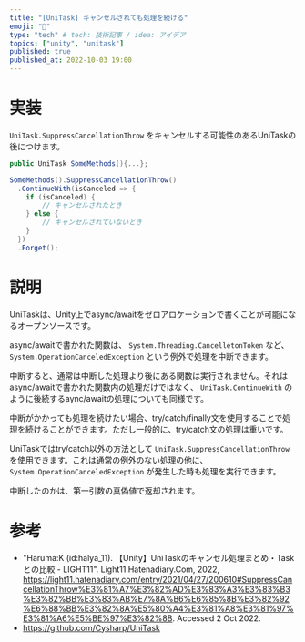 ```yaml
---
title: "[UniTask] キャンセルされても処理を続ける"
emoji: "🦁"
type: "tech" # tech: 技術記事 / idea: アイデア
topics: ["unity", "unitask"]
published: true
published_at: 2022-10-03 19:00
---
```


# 実装

`UniTask.SuppressCancellationThrow` をキャンセルする可能性のあるUniTaskの後につけます。

```csharp
public UniTask SomeMethods(){...};

SomeMethods().SuppressCancellationThrow()
  .ContinueWith(isCanceled => {
    if (isCanceled) {
        // キャンセルされたとき
    } else {
        // キャンセルされていないとき
    }
  })
  .Forget();
```



# 説明

UniTaskは、Unity上でasync/awaitをゼロアロケーションで書くことが可能になるオープンソースです。

async/awaitで書かれた関数は、 `System.Threading.CancelletonToken` など、 `System.OperationCanceledException` という例外で処理を中断できます。

中断すると、通常は中断した処理より後にある関数は実行されません。それはasync/awaitで書かれた関数内の処理だけではなく、 `UniTask.ContinueWith` のように後続するaync/awaitの処理についても同様です。

中断がかかっても処理を続けたい場合、try/catch/finally文を使用することで処理を続けることができます。ただし一般的に、try/catch文の処理は重いです。

UniTaskではtry/catch以外の方法として `UniTask.SuppressCancellationThrow` を使用できます。これは通常の例外のない処理の他に、 `System.OperationCanceledException` が発生した時も処理を実行できます。

中断したのかは、第一引数の真偽値で返却されます。



# 参考
- "Haruma:K (id:halya_11). 【Unity】UniTaskのキャンセル処理まとめ・Taskとの比較 - LIGHT11". Light11.Hatenadiary.Com, 2022, https://light11.hatenadiary.com/entry/2021/04/27/200610#SuppressCancellationThrow%E3%81%A7%E3%82%AD%E3%83%A3%E3%83%B3%E3%82%BB%E3%83%AB%E7%8A%B6%E6%85%8B%E3%82%92%E6%88%BB%E3%82%8A%E5%80%A4%E3%81%A8%E3%81%97%E3%81%A6%E5%BE%97%E3%82%8B. Accessed 2 Oct 2022.
- https://github.com/Cysharp/UniTask